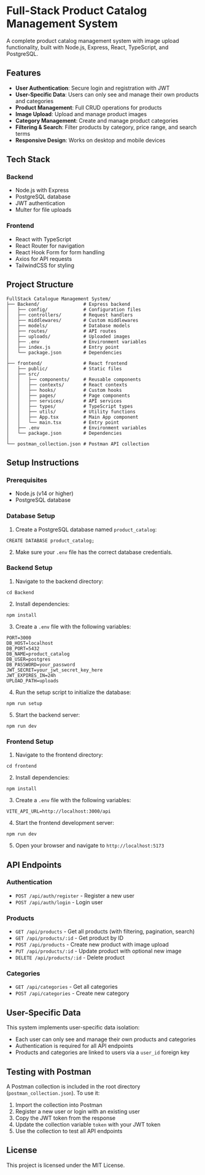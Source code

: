 # Full-Stack Product Catalog Management System

A complete product catalog management system with image upload functionality, built with Node.js, Express, React, TypeScript, and PostgreSQL.

## Features

- **User Authentication**: Secure login and registration with JWT
- **User-Specific Data**: Users can only see and manage their own products and categories
- **Product Management**: Full CRUD operations for products
- **Image Upload**: Upload and manage product images
- **Category Management**: Create and manage product categories
- **Filtering & Search**: Filter products by category, price range, and search terms
- **Responsive Design**: Works on desktop and mobile devices

## Tech Stack

### Backend
- Node.js with Express
- PostgreSQL database
- JWT authentication
- Multer for file uploads

### Frontend
- React with TypeScript
- React Router for navigation
- React Hook Form for form handling
- Axios for API requests
- TailwindCSS for styling

## Project Structure

```
FullStack Catalogue Management System/
├── Backend/                # Express backend
│   ├── config/             # Configuration files
│   ├── controllers/        # Request handlers
│   ├── middlewares/        # Custom middlewares
│   ├── models/             # Database models
│   ├── routes/             # API routes
│   ├── uploads/            # Uploaded images
│   ├── .env                # Environment variables
│   ├── index.js            # Entry point
│   └── package.json        # Dependencies
│
├── frontend/               # React frontend
│   ├── public/             # Static files
│   ├── src/
│   │   ├── components/     # Reusable components
│   │   ├── contexts/       # React contexts
│   │   ├── hooks/          # Custom hooks
│   │   ├── pages/          # Page components
│   │   ├── services/       # API services
│   │   ├── types/          # TypeScript types
│   │   ├── utils/          # Utility functions
│   │   ├── App.tsx         # Main App component
│   │   └── main.tsx        # Entry point
│   ├── .env                # Environment variables
│   └── package.json        # Dependencies
│
└── postman_collection.json # Postman API collection
```

## Setup Instructions

### Prerequisites
- Node.js (v14 or higher)
- PostgreSQL database

### Database Setup
1. Create a PostgreSQL database named `product_catalog`:
```
CREATE DATABASE product_catalog;
```

2. Make sure your `.env` file has the correct database credentials.

### Backend Setup
1. Navigate to the backend directory:
```
cd Backend
```

2. Install dependencies:
```
npm install
```

3. Create a `.env` file with the following variables:
```
PORT=3000
DB_HOST=localhost
DB_PORT=5432
DB_NAME=product_catalog
DB_USER=postgres
DB_PASSWORD=your_password
JWT_SECRET=your_jwt_secret_key_here
JWT_EXPIRES_IN=24h
UPLOAD_PATH=uploads
```

4. Run the setup script to initialize the database:
```
npm run setup
```

5. Start the backend server:
```
npm run dev
```

### Frontend Setup
1. Navigate to the frontend directory:
```
cd frontend
```

2. Install dependencies:
```
npm install
```

3. Create a `.env` file with the following variables:
```
VITE_API_URL=http://localhost:3000/api
```

4. Start the frontend development server:
```
npm run dev
```

5. Open your browser and navigate to `http://localhost:5173`

## API Endpoints

### Authentication
- `POST /api/auth/register` - Register a new user
- `POST /api/auth/login` - Login user

### Products
- `GET /api/products` - Get all products (with filtering, pagination, search)
- `GET /api/products/:id` - Get product by ID
- `POST /api/products` - Create new product with image upload
- `PUT /api/products/:id` - Update product with optional new image
- `DELETE /api/products/:id` - Delete product

### Categories
- `GET /api/categories` - Get all categories
- `POST /api/categories` - Create new category

## User-Specific Data

This system implements user-specific data isolation:

- Each user can only see and manage their own products and categories
- Authentication is required for all API endpoints
- Products and categories are linked to users via a `user_id` foreign key

## Testing with Postman

A Postman collection is included in the root directory (`postman_collection.json`). To use it:

1. Import the collection into Postman
2. Register a new user or login with an existing user
3. Copy the JWT token from the response
4. Update the collection variable `token` with your JWT token
5. Use the collection to test all API endpoints

## License

This project is licensed under the MIT License.